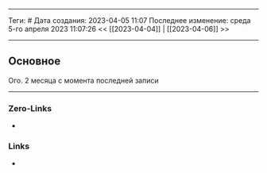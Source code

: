 ___
Теги: #
Дата создания: 2023-04-05 11:07 
Последнее изменение: среда 5-го апреля 2023 11:07:26
<< [[2023-04-04]] | [[2023-04-06]] >> 
___
## Основное

Ого. 2 месяца с момента последней записи

___
### Zero-Links
- 

### Links
- 
